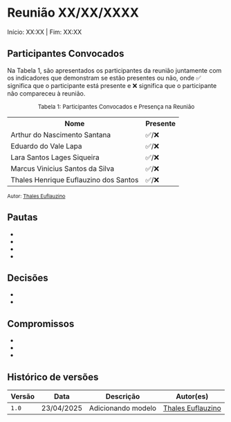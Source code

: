 # Reunião XX/XX/XXXX

Início: XX:XX | Fim: XX:XX
<!-- Este é um arquivo base, para criar uma ata, basta copiá-lo e preencher os dados da reunião -->

## Participantes Convocados

<!-- Colocar um ✅ se o participante estiver presente ou um ❌ caso negativo -->
Na Tabela 1, são apresentados os participantes da reunião juntamente com os indicadores que demonstram se estão presentes ou não, onde ✅ significa que o participante está presente e ❌ significa que o participante não compareceu à reunião.

<center>

<font size="2">Tabela 1: Participantes Convocados e Presença na Reunião</font>

<table align="center">
  <tr>
    <th>Nome</th><th>Presente</th>
  </tr>
  <tr><td>Arthur do Nascimento Santana</td><td>✅/❌</td></tr>
  <tr><td>Eduardo do Vale Lapa</td><td>✅/❌</td></tr>
  <tr><td>Lara Santos Lages Siqueira</td><td>✅/❌</td></tr>
  <tr><td>Marcus Vinicius Santos da Silva</td><td>✅/❌</td></tr>
  <tr><td>Thales Henrique Euflauzino dos Santos</td><td>✅/❌</td></tr>
</table>
</center>

<small> Autor: [Thales Euflauzino](https://github.com/thaleseuflauzino) </small>


## Pautas

<!-- pautas discutidas na reunião -->

-
-
-
-

## Decisões

<!-- decisões feitas pela equipe -->

- 
- 

## Compromissos

<!-- compromissos que foram definidos para os integrantes, a data de entrega e os revisores, para facilitar o trabalho, pode pedir
para o chat GPT formar a tabela em HTML -->

-
-
-

<!-- 

## Gravação da reunião

 <iframe width="560" height="315" src="LINK PARA EMBED VIDEO" title="YouTube video player" frameborder="0" allow="accelerometer; autoplay; clipboard-write; encrypted-media; gyroscope; picture-in-picture" allowfullscreen></iframe> -->

## Histórico de versões

| Versão | Data | Descrição | Autor(es) |
| ------ | ---- | --------- | --------- |
|`1.0`|23/04/2025| Adicionando modelo | [Thales Euflauzino](https://github.com/thaleseuflauzino) |
